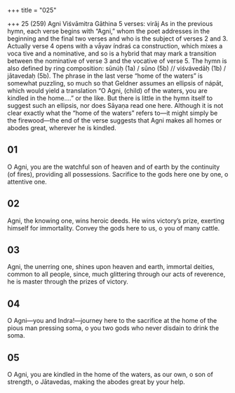 +++
title = "025"

+++
25 (259)
Agni
Viśvāmitra Gāthina
5 verses: virāj
As in the previous hymn, each verse begins with “Agni,” whom the poet addresses  in the beginning and the final two verses and who is the subject of verses 2 and  3. Actually verse 4 opens with a vā́yav índraś ca construction, which mixes a voca tive and a nominative, and so is a hybrid that may mark a transition between the  nominative of verse 3 and the vocative of verse 5. The hymn is also defined by ring
composition: sūnúḥ (1a) / sūno (5b) // viśvávedāḥ (1b) / jātavedaḥ (5b). The phrase in the last verse “home of the waters” is somewhat puzzling, so much  so that Geldner assumes an ellipsis of nápāt, which would yield a translation “O  Agni, (child) of the waters, you are kindled in the home....” or the like. But there  is little in the hymn itself to suggest such an ellipsis, nor does Sāyaṇa read one here.  Although it is not clear exactly what the “home of the waters” refers to—it might  simply be the firewood—the end of the verse suggests that Agni makes all homes or  abodes great, wherever he is kindled.
## 01
O Agni, you are the watchful son of heaven and of earth by the
continuity (of fires), providing all possessions.
Sacrifice to the gods here one by one, o attentive one.
## 02
Agni, the knowing one, wins heroic deeds. He wins victory’s prize,  exerting himself for immortality.
Convey the gods here to us, o you of many cattle.
## 03
Agni, the unerring one, shines upon heaven and earth, immortal deities,  common to all people,
since, much glittering through our acts of reverence, he is master through  the prizes of victory.
## 04
O Agni—you and Indra!—journey here to the sacrifice at the home of  the pious man pressing soma,
o you two gods who never disdain to drink the soma.

## 05
O Agni, you are kindled in the home of the waters, as our own, o son of  strength, o Jātavedas,
making the abodes great by your help.